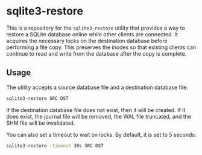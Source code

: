 sqlite3-restore
===============

This is a repository for the `sqlite3-restore` utility that provides a way to
restore a SQLite database online while other clients are connected. It acquires
the necessary locks on the destination database before performing a file copy.
This preserves the inodes so that existing clients can continue to read and
write from the database after the copy is complete.


## Usage

The utility accepts a source database file and a destination database file:

```sh
sqlite3-restore SRC DST
```

If the destination database file does not exist, then it will be created. If it
does exist, the journal file will be removed, the WAL file truncated, and the
SHM file will be invalidated.

You can also set a timeout to wait on locks. By default, it is set to 5 seconds:

```sh
sqlite3-restore -timeout 30s SRC DST
```

